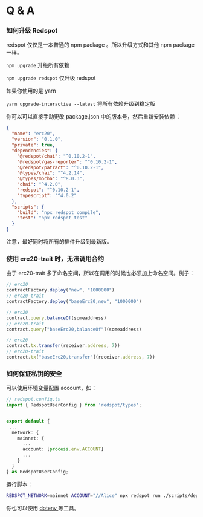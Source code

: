 # Q & A

### 如何升级 Redspot

redspot 仅仅是一本普通的 npm package 。所以升级方式和其他 npm package 一样。

`npm upgrade` 升级所有依赖

`npm upgrade redspot` 仅升级 redspot

如果你使用的是 yarn

`yarn upgrade-interactive --latest`  将所有依赖升级到稳定版

你可以可以直接手动更改 package.json 中的版本号，然后重新安装依赖 ：

```json
{
  "name": "erc20",
  "version": "0.1.0",
  "private": true,
  "dependencies": {
    "@redspot/chai": "^0.10.2-1",
    "@redspot/gas-reporter": "^0.10.2-1",
    "@redspot/patract": "^0.10.2-1",
    "@types/chai": "^4.2.14",
    "@types/mocha": "^8.0.3",
    "chai": "^4.2.0",
    "redspot": "^0.10.2-1",
    "typescript": "^4.0.2"
  },
  "scripts": {
    "build": "npx redspot compile",
    "test": "npx redspot test"
  }
}
```

注意，最好同时将所有的插件升级到最新版。



### 使用 erc20-trait 时，无法调用合约

由于 erc20-trait 多了命名空间，所以在调用的时候也必须加上命名空间。例子：

```typescript
// erc20
contractFactory.deploy("new", "1000000")
// erc20-trait
contractFactory.deploy("baseErc20,new", "1000000")

// erc20
contract.query.balanceOf(someaddress)
// erc20-trait
contract.query["baseErc20,balanceOf"](someaddress)

// erc20
contract.tx.transfer(receiver.address, 7))
// erc20-trait
contract.tx["baseErc20,transfer"](receiver.address, 7))
```



### 如何保证私钥的安全

可以使用环境变量配置 account，如：

```typescript
// redspot.config.ts
import { RedspotUserConfig } from 'redspot/types';


export default {
 ...
  network: {
    mainnet: {
      ...
      account: [process.env.ACCOUNT]
      ...
    }
  }
} as RedspotUserConfig;
```

运行脚本：

```bash
REDSPOT_NETWORK=mainnet ACCOUNT="//Alice" npx redspot run ./scripts/deploy.ts
```

你也可以使用 [dotenv ](https://github.com/motdotla/dotenv) 等工具。

